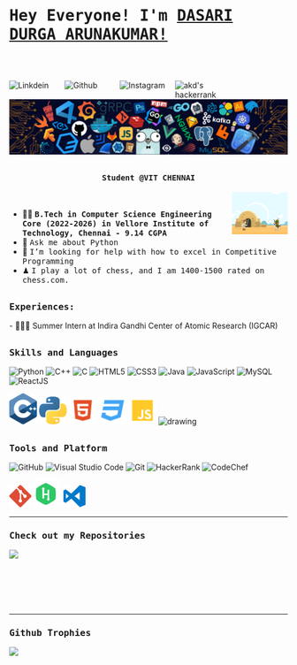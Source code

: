 # <samp>Hey Everyone! I'm [DASARI DURGA ARUNAKUMAR!](https://github.com/ArunaK-netizen)</samp>
<br><br>

<a href="https://www.linkedin.com/in/my-linkedin">
  <img align="left" alt="Linkdein" width="100px" src="https://img.shields.io/badge/Linkedin-0A66C2?style=for-the-badge&logo=Linkedin&logoColor=white" />
</a>
<a href="https://github.com/ArunaK-netizen">
  <img align="left" alt="Github" width="100px" src="https://img.shields.io/badge/Github-181717?style=for-the-badge&logo=Github&logoColor=white" />
</a>
<a href="https://www.instagram.com/my-insta">
  <img align="left" alt="Instagram" width="100px" src="https://img.shields.io/badge/Instagram-E4405F?style=for-the-badge&logo=instagram&logoColor=white" />
</a>
<a href="https://www.hackerrank.com/my-hackerrank">
  <img align="left" alt="akd's hackerrank" width="100px" src="https://img.shields.io/badge/HackerRank-2EC866?style=for-the-badge&logo=HackerRank&logoColor=black" />
</a>
<br><br>
<img src="https://github.com/ArunaK-netizen/ArunaK-netizen/blob/main/header_.png"/>

## <p align="center"><h4 align="center"><samp> Student @VIT CHENNAI </samp></h4></p>

<div>
<img align="right" src="https://github.com/ArunaK-netizen/ArunaK-netizen/blob/main/terminal.gif" width="20%"/>
  <br>

- 👨‍🎓 <samp><b>B.Tech in Computer Science Engineering Core (2022-2026) in Vellore Institute of Technology, Chennai - 9.14 CGPA</b>
- 💬 <samp>Ask me about Python
- 🤔 <samp>I’m looking for help with how to excel in Competitive Programming
- ♟ <samp>I play a lot of chess, and I am 1400-1500 rated on chess.com.
</div>
  
##

<div>
<h3><b><samp>Experiences:</samp></b></h3>
- 👨🏻‍💻 Summer Intern at Indira Gandhi Center of Atomic Research (IGCAR)<br>
</div>

##
<h3><b><samp>Skills and Languages</samp></b></h3>

![Python](https://img.shields.io/badge/Python-3776AB?style=flat-square&logo=Python&logoColor=white)
![C++](https://img.shields.io/badge/C++-00599C?style=flat-square&logo=c%2B%2B&logoColor=white)
![C](https://img.shields.io/badge/C-27338e?style=flat-square&logo=c&logoColor=white)
![HTML5](https://img.shields.io/badge/HTML5-E34F26?style=flat-square&logo=HTML5&logoColor=white)
![CSS3](https://img.shields.io/badge/CSS3-1572B6?style=flat-square&logo=CSS3&logoColor=white)
![Java](https://img.shields.io/badge/Java-013243?style=flat-square&logo=Java&logoColor=white)
![JavaScript](https://img.shields.io/badge/JavaScript-013243?style=flat-square&logo=Java&logoColor=white)
![MySQL](https://img.shields.io/badge/MySQL-4479A1?style=flat-square&logo=MySQL&logoColor=white)
![ReactJS](https://img.shields.io/badge/ReactJS-4479A1?style=flat-square&logo=MySQL&logoColor=white)


<span>
<img src="https://github.com/ArunaK-netizen/ArunaK-netizen/blob/main/imgs/c.svg" alt="drawing" width="50"/>
<img src="https://github.com/ArunaK-netizen/ArunaK-netizen/blob/main/imgs/python-5.svg" alt="drawing" width="50"/>
<img src="https://github.com/ArunaK-netizen/ArunaK-netizen/blob/main/imgs/html.svg" alt="drawing" width="50"/>
<img src="https://github.com/ArunaK-netizen/ArunaK-netizen/blob/main/imgs/css.svg" alt="drawing" width="50"/>
<img src="https://github.com/ArunaK-netizen/ArunaK-netizen/blob/main/imgs/javascript.svg" alt="drawing" width="50"/>
 <img src="https://github.com/amandewatnitrr/amandewatnitrr/blob/main/imgs/mysql-6.svg" alt="drawing" width="50"/>
 </span>
    
##
<h3><b><samp>Tools and Platform</samp></b></h3>

![GitHub](https://img.shields.io/badge/GitHub-181717?style=flat-square&logo=github)
![Visual Studio Code](https://img.shields.io/badge/Visual_Studio_Code-007ACC?style=flat-square&logo=Visual-Studio-Code&logoColor=white)
![Git](https://img.shields.io/badge/Git-F05032?style=flat-square&logo=Git&logoColor=white)
![HackerRank](https://img.shields.io/badge/HackerRank-107C10?style=flat-square&logo=HackerRank&logoColor=black)
![CodeChef](https://img.shields.io/badge/CodeChef-5B4638?style=flat-square&logo=CodeChef&logoColor=white)
  
<span>
<img src="https://github.com/ArunaK-netizen/ArunaK-netizen/blob/main/imgs/git-icon.svg" alt="drawing" width="40"/>
<img src="https://github.com/ArunaK-netizen/ArunaK-netizen/blob/main/imgs/hackerrank.svg" alt="drawing" width="50"/>
<img src="https://github.com/ArunaK-netizen/ArunaK-netizen/blob/main/imgs/visual-studio-code.svg" alt="drawing" width="40"/>
</span>
<hr> 
  
<h3><b><samp>Check out my Repositories</samp></b></h3>

<span>
<a href="https://github.com/ArunaK-netizen/Sorting-Visualizer">
  <img align="left" src="https://github-readme-stats.vercel.app/api/pin/?username=ArunaK-netizen&repo=Sorting-Visualizer" />
</a>
</span>
<br><br>
<br><br>
<br><br>

<hr>

<h3><b><samp>Github Trophies</samp></b></h3>
 <p align="left">
 <a href="https://github.com/ryo-ma/github-profile-trophy">
   <img width=800 src="https://github-profile-trophy.vercel.app/?username=ArunaK-netizen&column=8&theme=onedark&no-frame=true&no-bg=true"/>
 </a>
 </p>

